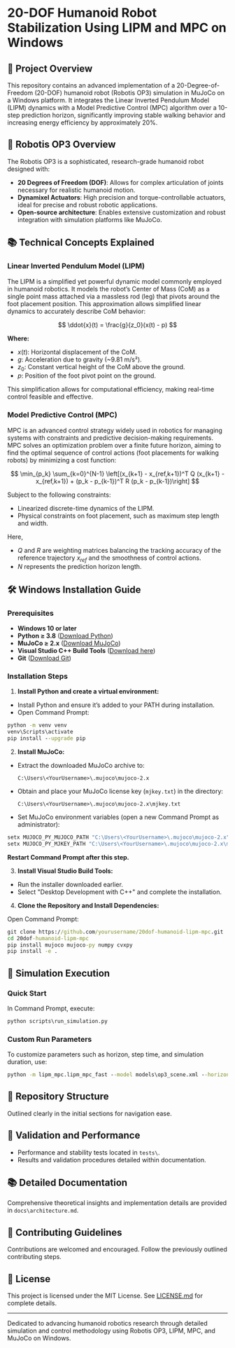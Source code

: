 # 20-DOF Humanoid Robot Stabilization Using LIPM and MPC on Windows

## 📖 Project Overview

This repository contains an advanced implementation of a 20-Degree-of-Freedom (20-DOF) humanoid robot (Robotis OP3) simulation in MuJoCo on a Windows platform. It integrates the Linear Inverted Pendulum Model (LIPM) dynamics with a Model Predictive Control (MPC) algorithm over a 10-step prediction horizon, significantly improving stable walking behavior and increasing energy efficiency by approximately 20%.

## 🤖 Robotis OP3 Overview

The Robotis OP3 is a sophisticated, research-grade humanoid robot designed with:

* **20 Degrees of Freedom (DOF)**: Allows for complex articulation of joints necessary for realistic humanoid motion.
* **Dynamixel Actuators**: High precision and torque-controllable actuators, ideal for precise and robust robotic applications.
* **Open-source architecture**: Enables extensive customization and robust integration with simulation platforms like MuJoCo.

## 📚 Technical Concepts Explained

### Linear Inverted Pendulum Model (LIPM)

The LIPM is a simplified yet powerful dynamic model commonly employed in humanoid robotics. It models the robot’s Center of Mass (CoM) as a single point mass attached via a massless rod (leg) that pivots around the foot placement position. This approximation allows simplified linear dynamics to accurately describe CoM behavior:

$$
\ddot{x}(t) = \frac{g}{z_0}(x(t) - p)
$$

**Where:**

* $x(t)$: Horizontal displacement of the CoM.
* $g$: Acceleration due to gravity (\~9.81 m/s²).
* $z_0$: Constant vertical height of the CoM above the ground.
* $p$: Position of the foot pivot point on the ground.

This simplification allows for computational efficiency, making real-time control feasible and effective.

### Model Predictive Control (MPC)

MPC is an advanced control strategy widely used in robotics for managing systems with constraints and predictive decision-making requirements. MPC solves an optimization problem over a finite future horizon, aiming to find the optimal sequence of control actions (foot placements for walking robots) by minimizing a cost function:

$$
\min_{p_k} \sum_{k=0}^{N-1} \left[(x_{k+1} - x_{ref,k+1})^T Q (x_{k+1} - x_{ref,k+1}) + (p_k - p_{k-1})^T R (p_k - p_{k-1})\right]
$$

Subject to the following constraints:

* Linearized discrete-time dynamics of the LIPM.
* Physical constraints on foot placement, such as maximum step length and width.

Here,

* $Q$ and $R$ are weighting matrices balancing the tracking accuracy of the reference trajectory $x_{ref}$ and the smoothness of control actions.
* $N$ represents the prediction horizon length.

## 🛠️ Windows Installation Guide

### Prerequisites

* **Windows 10 or later**
* **Python ≥ 3.8** ([Download Python](https://www.python.org/downloads/windows/))
* **MuJoCo ≥ 2.x** ([Download MuJoCo](https://github.com/deepmind/mujoco/releases))
* **Visual Studio C++ Build Tools** ([Download here](https://visualstudio.microsoft.com/visual-cpp-build-tools/))
* **Git** ([Download Git](https://git-scm.com/downloads))

### Installation Steps

1. **Install Python and create a virtual environment:**

* Install Python and ensure it’s added to your PATH during installation.
* Open Command Prompt:

```cmd
python -m venv venv
venv\Scripts\activate
pip install --upgrade pip
```

2. **Install MuJoCo:**

* Extract the downloaded MuJoCo archive to:

  ```
  C:\Users\<YourUsername>\.mujoco\mujoco-2.x
  ```

* Obtain and place your MuJoCo license key (`mjkey.txt`) in the directory:

  ```
  C:\Users\<YourUsername>\.mujoco\mujoco-2.x\mjkey.txt
  ```

* Set MuJoCo environment variables (open a new Command Prompt as administrator):

```cmd
setx MUJOCO_PY_MUJOCO_PATH "C:\Users\<YourUsername>\.mujoco\mujoco-2.x" /M
setx MUJOCO_PY_MJKEY_PATH "C:\Users\<YourUsername>\.mujoco\mujoco-2.x\mjkey.txt" /M
```

**Restart Command Prompt after this step.**

3. **Install Visual Studio Build Tools:**

* Run the installer downloaded earlier.
* Select "Desktop Development with C++" and complete the installation.

4. **Clone the Repository and Install Dependencies:**

Open Command Prompt:

```cmd
git clone https://github.com/yourusername/20dof-humanoid-lipm-mpc.git
cd 20dof-humanoid-lipm-mpc
pip install mujoco mujoco-py numpy cvxpy
pip install -e .
```

## 🚩 Simulation Execution

### Quick Start

In Command Prompt, execute:

```cmd
python scripts\run_simulation.py
```

### Custom Run Parameters

To customize parameters such as horizon, step time, and simulation duration, use:

```cmd
python -m lipm_mpc.lipm_mpc_fast --model models\op3_scene.xml --horizon 10 --step_time 0.5 --total_time 15.0
```

## 📁 Repository Structure

Outlined clearly in the initial sections for navigation ease.

## 🔬 Validation and Performance

* Performance and stability tests located in `tests\`.
* Results and validation procedures detailed within documentation.

## 📚 Detailed Documentation

Comprehensive theoretical insights and implementation details are provided in `docs\architecture.md`.

## 🤝 Contributing Guidelines

Contributions are welcomed and encouraged. Follow the previously outlined contributing steps.

## 📜 License

This project is licensed under the MIT License. See [LICENSE.md](LICENSE.md) for complete details.

---

Dedicated to advancing humanoid robotics research through detailed simulation and control methodology using Robotis OP3, LIPM, MPC, and MuJoCo on Windows.
